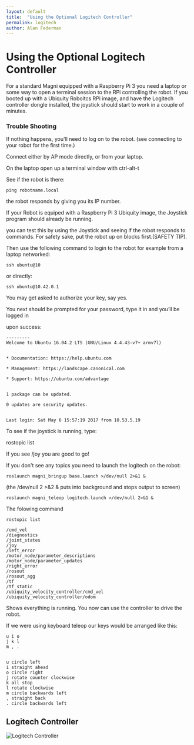 ```yaml
---
layout: default
title:  "Using the Optional Logitech Controller"
permalink: logitech
author: Alan Federman
---
```

# Using the Optional Logitech Controller

For a standard Magni equipped with a Raspberry Pi 3 
you need a laptop or some way to open a terminal session 
to the RPi controlling the robot. If you booted up with a 
Ubiquity Roboitcs RPi image, and have the Logitech controller 
dongle installed, the joystick should start to work in a couple of minutes.

### Trouble Shooting

If nothing happens, you'll need to log on to the robot.
(see connecting to your robot for the first 
time.)

Connect either by AP mode directly, or from your laptop.

On the laptop open up a terminal window with ctrl-alt-t

See if the robot is there:

	ping robotname.local



the robot responds by giving you its IP number.

If your Robot is equiped with a Raspberry Pi 3 Ubiquity image, the Joystick program should already be running.

you can test this by using the Joystick and seeing if the robot responds to commands. For safety sake, put the robot up on blocks first.(SAFETY TIP).



Then use the following command to login to the robot for example  from a laptop networked:

	ssh ubuntu@10
	
or directly:

	ssh ubuntu@10.42.0.1


You may get asked to authorize your key, say yes.

You next should be prompted for your password, type it in and you’ll be logged in

upon success:

	---------
	Welcome to Ubuntu 16.04.2 LTS (GNU/Linux 4.4.43-v7+ armv7l)


	* Documentation: https://help.ubuntu.com

	* Management: https://landscape.canonical.com

	* Support: https://ubuntu.com/advantage


	1 package can be updated.

	0 updates are security updates.


	Last login: Sat May 6 15:57:19 2017 from 10.53.5.19

To see if the joystick is running, type:

rostopic list

If you see /joy  you are good to go!

If you don't see any topics you need to launch the logitech on the robot:


	roslaunch magni_bringup base.launch >/dev/null 2>&1 & 

(the /dev/null 2 >&2 & puts into background and stops output to screen)


	roslaunch magni_teleop logitech.launch >/dev/null 2>&1 &




The folowing command

	rostopic list

	/cmd_vel
	/diagnostics
	/joint_states
	/joy
	/left_error
	/motor_node/parameter_descriptions
	/motor_node/parameter_updates
	/right_error
	/rosout
	/rosout_agg
	/tf
	/tf_static
	/ubiquity_velocity_controller/cmd_vel
	/ubiquity_velocity_controller/odom

Shows everything is running. You now can use the controller to drive the robot.

If we were using keyboard teleop our keys would be arranged like this:


	u i o
	j k l
	m , .


	u circle left
	i straight ahead
	o circle right
	j rotate counter clockwise	
	k all stop
	l rotate clockwise
	m circle backwards left
	, straight back
	. circle backwards left

## Logitech Controller

![Logitech Controller](https://ubiquityrobotics.github.io/learn/assets/joystick.jpg)

<!--

Other possible way to display an image

![1038 image](https://ubiquityrobotics.github.io/learn.magni.com/assets/joystick.jpg)-->

<!--div class="image-wrapper">

		1038 raw
    
        <img src="https://ubiquityrobotics.github.io/learn.magni.com/assets/imag1038.jpg?raw=true" />
		
		1038
     
        <p class="image-caption">A Basic Multimeter</p>
    
</div-->


